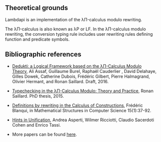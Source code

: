Theoretical grounds
-------------------

Lambdapi is an implementation of the λΠ-calculus modulo rewriting.

The λΠ-calculus is also known as λP or LF. In the λΠ-calculus modulo rewriting, the conversion typing rule includes user rewriting rules defining function and predicate symbols.

Bibliographic references
------------------------

* [Dedukti: a Logical Framework based on the λΠ-Calculus Modulo Theory](www.lsv.fr/~dowek/Publi/expressing.pdf), Ali Assaf, Guillaume Burel, Raphaël Cauderlier , David Delahaye, Gilles Dowek, Catherine Dubois, Frédéric Gilbert, Pierre Halmagrand, Olivier Hermant, and Ronan Saillard. Draft, 2016.

* [Typechecking in the λΠ-Calculus Modulo: Theory and Practice](https://hal.inria.fr/tel-01299180), Ronan Saillard. PhD thesis, 2015.

* [Definitions by rewriting in the Calculus of Constructions](https://doi.org/10.1017/S0960129504004426), Frédéric Blanqui, in Mathematical Structures in Computer Science 15(1):37-92.

* [Hints in Unification](http://www.cs.unibo.it/~asperti/PAPERS/tphol09.pdf),
  Andrea Asperti, Wilmer Ricciotti, Claudio Sacerdoti Cohen and Enrico Tassi.

* More papers can be found [here](https://haltools.inria.fr/Public/afficheRequetePubli.php?labos_exp=deducteam&CB_auteur=oui&CB_titre=oui&CB_identifiant=oui&CB_article=oui&langue=Anglais&tri_exp=annee_publi&tri_exp2=typdoc&tri_exp3=date_publi&ordre_aff=TA&Fen=Aff&css=../css/VisuRubriqueEncadre.css).
